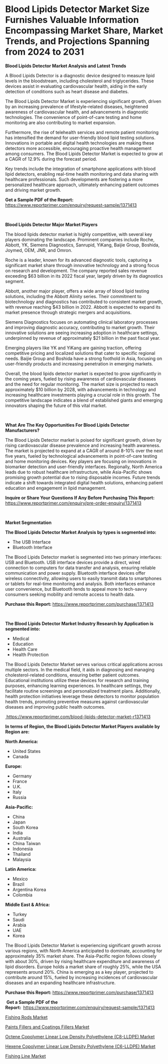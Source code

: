 <p><h1>Blood Lipids Detector Market Size Furnishes Valuable Information Encompassing Market Share, Market Trends, and Projections Spanning from 2024 to 2031</h1></p><p><strong>Blood Lipids Detector Market Analysis and Latest Trends</strong></p>
<p><p>A Blood Lipids Detector is a diagnostic device designed to measure lipid levels in the bloodstream, including cholesterol and triglycerides. These devices assist in evaluating cardiovascular health, aiding in the early detection of conditions such as heart disease and diabetes. </p><p>The Blood Lipids Detector Market is experiencing significant growth, driven by an increasing prevalence of lifestyle-related diseases, heightened awareness of cardiovascular health, and advancements in diagnostic technologies. The convenience of point-of-care testing and home monitoring are also contributing to market expansion. </p><p>Furthermore, the rise of telehealth services and remote patient monitoring has intensified the demand for user-friendly blood lipid testing solutions. Innovations in portable and digital health technologies are making these detectors more accessible, encouraging proactive health management among consumers. The Blood Lipids Detector Market is expected to grow at a CAGR of 12.9% during the forecast period. </p><p>Key trends include the integration of smartphone applications with blood lipid detectors, enabling real-time health monitoring and data sharing with healthcare professionals. Such developments are fostering a more personalized healthcare approach, ultimately enhancing patient outcomes and driving market growth.</p></p>
<p><strong>Get a Sample PDF of the Report:&nbsp;</strong> <a href="https://www.reportprimer.com/enquiry/request-sample/1371413">https://www.reportprimer.com/enquiry/request-sample/1371413</a></p>
<p>&nbsp;</p>
<p><strong>Blood Lipids Detector Major Market Players</strong></p>
<p><p>The blood lipids detector market is highly competitive, with several key players dominating the landscape. Prominent companies include Roche, Abbott, YK, Siemens Diagnostics, Sanrupid, YiKang, Baijie Group, Boshida, Joymed, OEM, JNR, and Omron. </p><p>Roche is a leader, known for its advanced diagnostic tools, capturing a significant market share through innovative technology and a strong focus on research and development. The company reported sales revenue exceeding $63 billion in its 2022 fiscal year, largely driven by its diagnostics segment.</p><p>Abbott, another major player, offers a wide array of blood lipid testing solutions, including the Abbott Alinity series. Their commitment to biotechnology and diagnostics has contributed to consistent market growth, with revenue reaching $43 billion in 2022. Abbott is expected to expand its market presence through strategic mergers and acquisitions.</p><p>Siemens Diagnostics focuses on automating clinical laboratory processes and improving diagnostic accuracy, contributing to market growth. Their innovative solutions are seeing increasing adoption in healthcare settings, underpinned by revenue of approximately $21 billion in the past fiscal year.</p><p>Emerging players like YK and YiKang are gaining traction, offering competitive pricing and localized solutions that cater to specific regional needs. Baijie Group and Boshida have a strong foothold in Asia, focusing on user-friendly products and increasing penetration in emerging markets.</p><p>Overall, the blood lipids detector market is expected to grow significantly in the coming years, fueled by rising awareness of cardiovascular diseases and the need for regular monitoring. The market size is projected to reach approximately $10 billion by 2028, with advancements in technology and increasing healthcare investments playing a crucial role in this growth. The competitive landscape indicates a blend of established giants and emerging innovators shaping the future of this vital market.</p></p>
<p>&nbsp;</p>
<p><strong>What Are The Key Opportunities For Blood Lipids Detector Manufacturers?</strong></p>
<p><p>The Blood Lipids Detector market is poised for significant growth, driven by rising cardiovascular disease prevalence and increasing health awareness. The market is projected to expand at a CAGR of around 8-10% over the next five years, fueled by technological advancements in point-of-care testing and home monitoring devices. Key players are focusing on innovations in biomarker detection and user-friendly interfaces. Regionally, North America leads due to robust healthcare infrastructure, while Asia-Pacific shows promising growth potential due to rising disposable incomes. Future trends indicate a shift towards integrated digital health solutions, enhancing patient education and engagement in lipid management.</p></p>
<p><strong>Inquire or Share Your Questions If Any Before Purchasing This Report:</strong> <a href="https://www.reportprimer.com/enquiry/pre-order-enquiry/1371413">https://www.reportprimer.com/enquiry/pre-order-enquiry/1371413</a></p>
<p>&nbsp;</p>
<p><strong>Market Segmentation</strong></p>
<p><strong>The Blood Lipids Detector Market Analysis by types is segmented into:</strong></p>
<p><ul><li>The USB Interface</li><li>Bluetooth Interface</li></ul></p>
<p><p>The Blood Lipids Detector market is segmented into two primary interfaces: USB and Bluetooth. USB interface devices provide a direct, wired connection to computers for data transfer and analysis, ensuring reliable communication and power supply. Bluetooth interface devices offer wireless connectivity, allowing users to easily transmit data to smartphones or tablets for real-time monitoring and analysis. Both interfaces enhance user convenience, but Bluetooth tends to appeal more to tech-savvy consumers seeking mobility and remote access to health data.</p></p>
<p><strong>Purchase this Report:&nbsp;</strong><a href="https://www.reportprimer.com/purchase/1371413">https://www.reportprimer.com/purchase/1371413</a></p>
<p>&nbsp;</p>
<p><strong>The Blood Lipids Detector Market Industry Research by Application is segmented into:</strong></p>
<p><ul><li>Medical</li><li>Education</li><li>Health Care</li><li>Health Protection</li></ul></p>
<p><p>The Blood Lipids Detector Market serves various critical applications across multiple sectors. In the medical field, it aids in diagnosing and managing cholesterol-related conditions, ensuring better patient outcomes. Educational institutions utilize these devices for research and training purposes, enhancing learning experiences. In healthcare settings, they facilitate routine screenings and personalized treatment plans. Additionally, health protection initiatives leverage these detectors to monitor population health trends, promoting preventive measures against cardiovascular diseases and improving public health outcomes.</p></p>
<p><a href="https://www.reportprimer.com/blood-lipids-detector-market-r1371413">&nbsp;https://www.reportprimer.com/blood-lipids-detector-market-r1371413</a></p>
<p><strong>In terms of Region, the Blood Lipids Detector Market Players available by Region are:</strong></p>
<p>
    <p> <strong> North America: </strong>
        <ul>
            <li>United States</li>
            <li>Canada</li>
        </ul>
        </p> 
    <p> <strong> Europe: </strong>
        <ul>
            <li>Germany</li>
            <li>France</li>
            <li>U.K.</li>
            <li>Italy</li>
            <li>Russia</li>
        </ul>
        </p> 
    <p> <strong> Asia-Pacific: </strong>
        <ul>
            <li>China</li>
            <li>Japan</li>
            <li>South Korea</li>
            <li>India</li>
            <li>Australia</li>
            <li>China Taiwan</li>
            <li>Indonesia</li>
            <li>Thailand</li>
            <li>Malaysia</li>
        </ul>
        </p> 
    <p> <strong> Latin America: </strong>
        <ul>
            <li>Mexico</li>
            <li>Brazil</li>
            <li>Argentina Korea</li>
            <li>Colombia</li>
        </ul>
        </p> 
    <p> <strong> Middle East & Africa: </strong>
        <ul>
            <li>Turkey</li>
            <li>Saudi</li>
            <li>Arabia</li>
            <li>UAE</li>
            <li>Korea</li>
        </ul>
    </p>
    </p>
<p><p>The Blood Lipids Detector Market is experiencing significant growth across various regions, with North America anticipated to dominate, accounting for approximately 35% market share. The Asia-Pacific region follows closely with about 30%, driven by rising healthcare expenditure and awareness of lipid disorders. Europe holds a market share of roughly 25%, while the USA represents around 20%. China is emerging as a key player, projected to contribute around 15%, fueled by increasing incidences of cardiovascular diseases and an expanding healthcare infrastructure.</p></p>
<p><strong>Purchase this Report: </strong><a href="https://www.reportprimer.com/purchase/1371413">https://www.reportprimer.com/purchase/1371413</a></p>
<p>&nbsp;<strong>Get a Sample PDF of the Report:&nbsp;&nbsp;</strong><a href="https://www.reportprimer.com/enquiry/request-sample/1371413">https://www.reportprimer.com/enquiry/request-sample/1371413</a></p>
<p><strong></strong></p>
<p><p><a href="https://www.linkedin.com/pulse/fishing-rods-market-research-report-includes-analysis-size-zkpie?trackingId=5StM5kwHT16%2F9S8AheudPQ%3D%3D">Fishing Rods Market</a></p><p><a href="https://github.com/RickHolmes3/Market-Research-Report-List-6/blob/main/paints-fillers-and-coatings-fillers-market.md">Paints Fillers and Coatings Fillers Market</a></p><p><a href="https://issuu.com/reportprime-2/docs/octene-copolymer-linear-low-density_cbac5618bd76c7">Octene Copolymer Linear Low Density Polyethylene (C8-LLDPE) Market</a></p><p><a href="https://issuu.com/reportprime-2/docs/hexene-copolymer-linear-low-density_998bd3c7ee245c">Hexene Copolymer Linear Low Density Polyethylene (C6-LLDPE) Market</a></p><p><a href="https://www.linkedin.com/pulse/fishing-line-market-size-share-trends-analysis-report-product-bdtoe?trackingId=c67NN31OQq%2BjXrjgJ07nQg%3D%3D">Fishing Line Market</a></p></p>